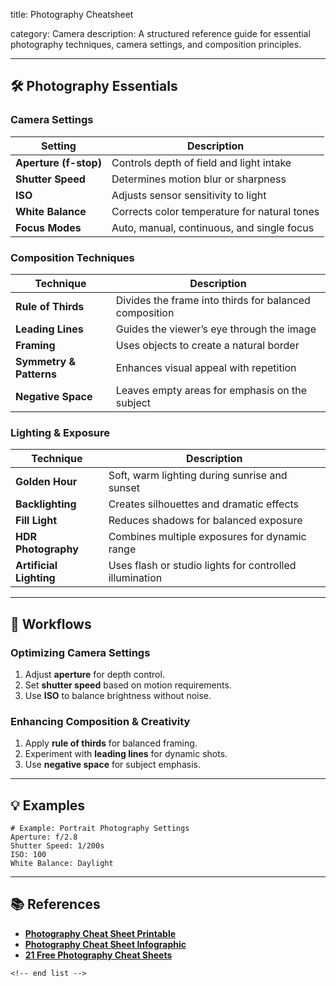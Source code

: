 title: Photography Cheatsheet

category: Camera
description: A structured reference guide for essential photography techniques, camera settings, and composition principles.

---

## 🛠️ Photography Essentials

### **Camera Settings**

| Setting                     | Description                                  |
| --------------------------- | -------------------------------------------- |
| **Aperture (f-stop)** | Controls depth of field and light intake     |
| **Shutter Speed**     | Determines motion blur or sharpness          |
| **ISO**               | Adjusts sensor sensitivity to light          |
| **White Balance**     | Corrects color temperature for natural tones |
| **Focus Modes**       | Auto, manual, continuous, and single focus   |

### **Composition Techniques**

| Technique                     | Description                                            |
| ----------------------------- | ------------------------------------------------------ |
| **Rule of Thirds**      | Divides the frame into thirds for balanced composition |
| **Leading Lines**       | Guides the viewer’s eye through the image             |
| **Framing**             | Uses objects to create a natural border                |
| **Symmetry & Patterns** | Enhances visual appeal with repetition                 |
| **Negative Space**      | Leaves empty areas for emphasis on the subject         |

### **Lighting & Exposure**

| Technique                     | Description                                             |
| ----------------------------- | ------------------------------------------------------- |
| **Golden Hour**         | Soft, warm lighting during sunrise and sunset           |
| **Backlighting**        | Creates silhouettes and dramatic effects                |
| **Fill Light**          | Reduces shadows for balanced exposure                   |
| **HDR Photography**     | Combines multiple exposures for dynamic range           |
| **Artificial Lighting** | Uses flash or studio lights for controlled illumination |

---

## 🔄 Workflows

### **Optimizing Camera Settings**

1. Adjust **aperture** for depth control.
2. Set **shutter speed** based on motion requirements.
3. Use **ISO** to balance brightness without noise.

### **Enhancing Composition & Creativity**

1. Apply **rule of thirds** for balanced framing.
2. Experiment with **leading lines** for dynamic shots.
3. Use **negative space** for subject emphasis.

---

## 💡 Examples

```plaintext
# Example: Portrait Photography Settings
Aperture: f/2.8  
Shutter Speed: 1/200s  
ISO: 100  
White Balance: Daylight  
```

---

## 📚 References

- **[Photography Cheat Sheet Printable](https://old.sermitsiaq.ag/en/photography-cheat-sheet-printable.html)**
- **[Photography Cheat Sheet Infographic](https://www.visme.co/templates/infographics/photography-cheat-sheet-1425277753/)**
- **[21 Free Photography Cheat Sheets](https://expertphotography.com/photography-cheat-sheets/)**

```
<!-- end list -->
```

